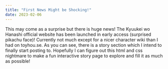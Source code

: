 ```yaml
---
title: "First News Might be Shocking!"
date: 2023-02-06
---
```


This may come as a surprise but there is huge news! The Kyuukei wo Hanashi official website has been launched in early access (surprised pikachu face)!
Currently not much except for a nicer character wiki than I had on toyhou.se. As you can see, there is a story section which I intend to finally start posting to. Hopefully I can figure out this html and css nightmare to make a fun interactive story page to explore and fill it as much as possible!
